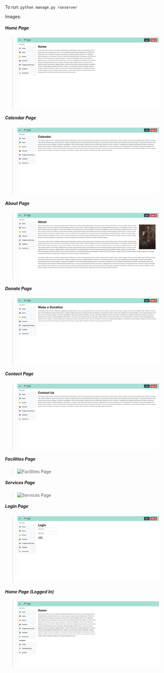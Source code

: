 To run:
`python manage.py runserver`

Images:
##### Home Page
> ![Home Page](/mysite/pictures/home.png)

##### Calendar Page
> ![Calendar Page](/mysite/pictures/calendar.png)

##### About Page
> ![About Page](/mysite/pictures/about.png)

##### Donate Page
> ![Donate Page](/mysite/pictures/donate.png)

##### Contact Page
> ![Contact Page](/mysite/pictures/contact.png)

##### Facilities Page
> ![Facilities Page](/mysite/pictures/facilities.png)

##### Services Page
> ![Services Page](/mysite/pictures/programs_and_services.png)

##### Login Page
> ![Login Page](/mysite/pictures/login.png)

##### Home Page (Logged In)
> ![Logged_In Page](/mysite/pictures/logged_in.png)



